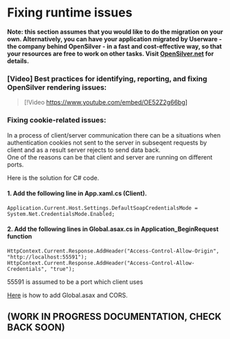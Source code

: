 ﻿# Fixing runtime issues

**Note: this section assumes that you would like to do the migration on your own. Alternatively, you can have your application migrated by Userware - the company behind OpenSilver - in a fast and cost-effective way, so that your resources are free to work on other tasks. Visit [OpenSilver.net](https://opensilver.net) for details.**

### [Video] Best practices for identifying, reporting, and fixing OpenSilver rendering issues:

> [!Video https://www.youtube.com/embed/OE52Z2g66bg]

### Fixing cookie-related issues:

In a process of client/server communication there can be a situations when authentication cookies not sent to the server in subseqent requests by client and as a result server rejects to send data back.\
One of the reasons can be that client and server are running on different ports.


Here is the solution for C# code.

#### 1. Add the following line in App.xaml.cs (Client).

```Application.Current.Host.Settings.DefaultSoapCredentialsMode = System.Net.CredentialsMode.Enabled;```

#### 2. Add the following lines in Global.asax.cs in Application_BeginRequest function

```
HttpContext.Current.Response.AddHeader("Access-Control-Allow-Origin", "http://localhost:55591");
HttpContext.Current.Response.AddHeader("Access-Control-Allow-Credentials", "true");
```

55591 is assumed to be a port which client uses

[Here](https://doc.opensilver.net/documentation/in-depth-topics/wcf-and-webclient.html#to-add-cors-to-your-web-service-recommended-simply-follow-these-steps) is how to add Global.asax and CORS.

## (WORK IN PROGRESS DOCUMENTATION, CHECK BACK SOON)
